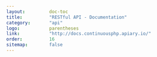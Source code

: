 ```yaml
---
layout:         doc-toc
title:          "RESTful API - Documentation"
category:       "api"
logo:           parentheses
link:           "http://docs.continuousphp.apiary.io/"
order:          16
sitemap:        false
---
```

